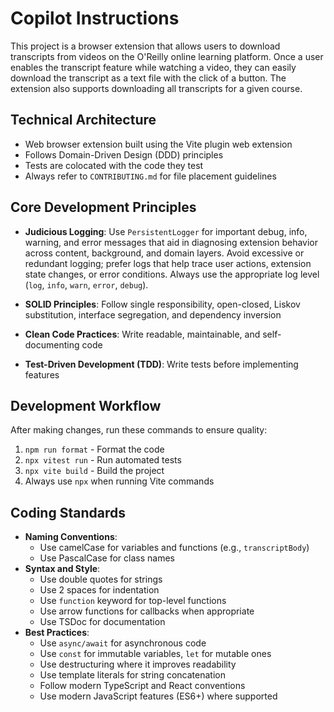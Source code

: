 # Copilot Instructions

This project is a browser extension that allows users to download transcripts from videos on the O'Reilly online learning platform. Once a user enables the transcript feature while watching a video, they can easily download the transcript as a text file with the click of a button. The extension also supports downloading all transcripts for a given course.

## Technical Architecture

- Web browser extension built using the Vite plugin web extension
- Follows Domain-Driven Design (DDD) principles
- Tests are colocated with the code they test
- Always refer to `CONTRIBUTING.md` for file placement guidelines


## Core Development Principles

- **Judicious Logging**: Use `PersistentLogger` for important debug, info, warning, and error messages that aid in diagnosing extension behavior across content, background, and domain layers. Avoid excessive or redundant logging; prefer logs that help trace user actions, extension state changes, or error conditions. Always use the appropriate log level (`log`, `info`, `warn`, `error`, `debug`).

- **SOLID Principles**: Follow single responsibility, open-closed, Liskov substitution, interface segregation, and dependency inversion
- **Clean Code Practices**: Write readable, maintainable, and self-documenting code
- **Test-Driven Development (TDD)**: Write tests before implementing features

## Development Workflow

After making changes, run these commands to ensure quality:

1. `npm run format` - Format the code
2. `npx vitest run` - Run automated tests
3. `npx vite build` - Build the project
4. Always use `npx` when running Vite commands

## Coding Standards

- **Naming Conventions**:
  - Use camelCase for variables and functions (e.g., `transcriptBody`)
  - Use PascalCase for class names
- **Syntax and Style**:
  - Use double quotes for strings
  - Use 2 spaces for indentation
  - Use `function` keyword for top-level functions
  - Use arrow functions for callbacks when appropriate
  - Use TSDoc for documentation
- **Best Practices**:
  - Use `async/await` for asynchronous code
  - Use `const` for immutable variables, `let` for mutable ones
  - Use destructuring where it improves readability
  - Use template literals for string concatenation
  - Follow modern TypeScript and React conventions
  - Use modern JavaScript features (ES6+) where supported
